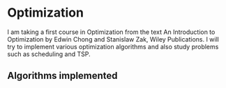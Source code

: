# Optimization
I am taking a first course in Optimization from the text An Introduction to Optimization by Edwin Chong and Stanislaw Zak, Wiley Publications. I will try to implement various optimization algorithms and also study problems such as scheduling and TSP.

Algorithms implemented
-------------------------
